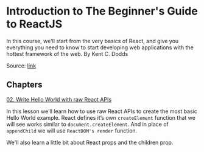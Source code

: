 # Introduction to The Beginner's Guide to ReactJS

In this course, we'll start from the very basics of React, and give you everything you need to know to start developing web applications with the hottest framework of the web. By Kent C. Dodds

Source: [link](https://egghead.io/lessons/react-introduction-to-the-beginner-s-guide-to-reactjs)

## Chapters

[02. Write Hello World with raw React APIs]()

In this lesson we'll learn how to use raw React APIs to create the most basic Hello World example. React defines it’s own `createElement` function that we will see works similar to `document.createElement`. And in place of `appendChild` we will use `ReactDOM's render` function.

We'll also learn a little bit about React props and the children prop.


